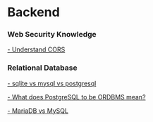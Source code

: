 # Backend  

### Web Security Knowledge
[- Understand CORS](https://ieftimov.com/post/deep-dive-cors-history-how-it-works-best-practices/)  

### Relational Database
[- sqlite vs mysql vs postgresql](https://www.digitalocean.com/community/tutorials/sqlite-vs-mysql-vs-postgresql-a-comparison-of-relational-database-management-systems)

[- What does PostgreSQL to be ORDBMS mean?](https://stackoverflow.com/questions/45865961/what-does-postgresql-to-be-ordbms-mean)

[- MariaDB vs MySQL](https://mariadb.com/kb/en/mariadb-releases/)

